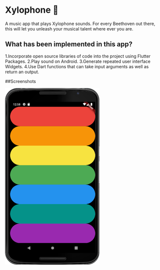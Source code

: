 # Xylophone 🎹

A music app that plays Xylophone sounds. 
For every Beethoven out there, this will let you unleash your musical talent where ever you are.

## What has been implemented in this app?

1.Incorporate open source libraries of code into the project using Flutter Packages. 
2.Play sound on Android.
3.Generate repeated user interface Widgets.
4.Use Dart functions that can take input arguments as well as return an output.

##Screenshots

![Finished App](assets/xylophone.png)
